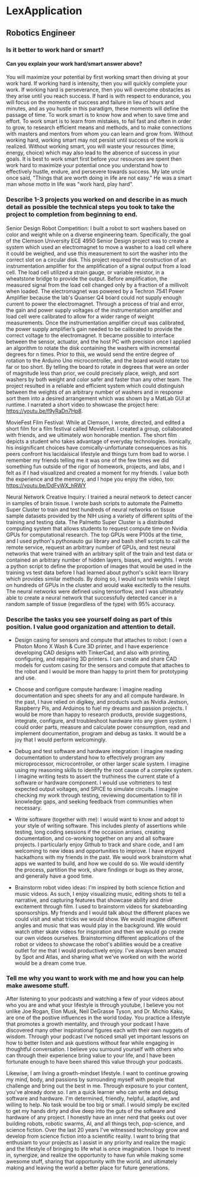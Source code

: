 # LexApplication

## Robotics Engineer

### Is it better to work hard or smart?
#### Can you explain your work hard/smart answer above?

You will maximize your potential by first working smart then driving at your work hard. If working hard is intensity, then you will quickly complete your work. If working hard is perseverance, then you will overcome obstacles as they arise until you reach success. If hard is with respect to endurance, you will focus on the moments of success and failure in lieu of hours and minutes, and as you hustle in this paradigm, these moments will define the passage of time. To work smart is to know how and when to save time and effort. To work smart is to learn from mistakes, to fail fast and often in order to grow, to research efficient means and methods, and to make connections with masters and mentors from whom you can learn and grow from. Without working hard, working smart may not persist until success of the work is realized. Without working smart, you will waste your resources (time, energy, choice) which may also lead to the absence of success in your goals. It is best to work smart first before your resources are spent then work hard to maximize your potential once you understand how to effectively hustle, endure, and persevere towards success. My late uncle once said, "Things that are worth doing in life are not easy." He was a smart man whose motto in life was "work hard, play hard". 

###  Describe 1-3 projects you worked on and describe in as much detail as possible the technical steps you took to take the project to completion from beginning to end.

####


Senior Design Robot Competition:
I built a robot to sort washers based on color and weight while on a diverse engineering team. Specifically, the goal of the Clemson University ECE 4950 Senior Design project was to create a system which used an electromagnet to move a washer to a load cell where it could be weighed, and use this measurement to sort the washer into the correct slot on a circular disk. This project required the construction of an instrumentation amplifier for the amplification of a signal output from a load cell. The load cell utilized a strain gauge, or variable resistor, in a wheatstone bridge to provide the output. Before amplification, the measured signal from the load cell changed only by a fraction of a millivolt when loaded. The electromagnet was powered by a Techron 7541 Power Amplifier because the lab's Quanser Q4 board could not supply enough current to power the electromagnet. Through a process of trial and error, the gain and power supply voltages of the instrumentation amplifier and load cell were calibrated to allow for a wider range of weight measurements. Once the instrumentation amplifier circuit was calibrated, the power supply amplifier’s gain needed to be calibrated to provide the correct voltage to the electromagnet. It became possible to interface between the sensor, actuator, and the host PC with precision once I applied an algorithm to rotate the disk containing the washers with incremental degrees for n times. Prior to this, we would send the entire degree of rotation to the Arduino Uno microcontroller, and the board would rotate too far or too short. By telling the board to rotate in degrees that were an order of magnitude less than prior, we could precisely place, weigh, and sort washers by both weight and color safer and faster than any other team. The project resulted in a reliable and efficient system which could distinguish between the weights of an arbitrary number of washers and in response sort them into a desired arrangement which was shown by a MatLab GUI at runtime. I narrated a short video to showcase the project here: https://youtu.be/f9yRaDn7Hp8. 

MovieFest Film Festival:
While at Clemson, I wrote, directed, and edited a short film for a film festival called MovieFest. I created a group, collaborated with friends, and we ultimately won honorable mention. The short film depicts a student who takes advantage of everyday technologies. Ironically, his insignificant choices have comically-unfortunate consequences as his peers confront his lacidaisical lifestyle and things turn from bad to worse. I remember my friends telling me it was one of the few times we did something fun outside of the rigor of homework, projects, and labs, and I felt as if I had visualized and created a moment for my friends. I value both the experience and the memory, and I hope you enjoy the video, too: https://youtu.be/DdFyWX_hRWY  

Neural Network Creative Inquiry:
I trained a neural network to detect cancer in samples of brain tissue. I wrote bash scripts to automate the Palmetto Super Cluster to train and test hundreds of neural networks on tissue sample datasets provided by the NIH using a variety of different splits of the training and testing data. The Palmetto Super Cluster is a distributed computing system that allows students to request compute time on Nvidia GPUs for computational research. The top GPUs were P100s at the time, and I used python's pythonauto gui library and bash shell scripts to call the remote service, request an arbitrary number of GPUs, and test neural networks that were trained with an arbitrary split of the train and test data or contained an arbitrary number of hidden layers, biases, and weights. I wrote a python script to define the proportion of images that would be used in the training vs test data before I had learned about python's scikit learn library which provides similar methods. By doing so, I would run tests while I slept on hundreds of GPUs in the cluster and would wake excitedly to the results. The neural networks were defined using tensorflow, and I was ultimately able to create a neural network that successfully detected cancer in a random sample of tissue (regardless of the type) with 95% accuracy. 


####
####

### Describe the tasks you see yourself doing as part of this position. I value good organization and attention to detail.
- Design casing for sensors and compute that attaches to robot: I own a Photon Mono X Wash & Cure 3D printer, and I have experience developing CAD designs with TinkerCad, and also with printing, configuring, and repairing 3D printers. I can create and share CAD models for custom casing for the sensors and compute that attaches to the robot and I would be more than happy to print them for prototyping and use.

- Choose and configure compute hardware: I imagine reading documentation and spec sheets for any and all compute hardware. In the past, I have relied on digikey, and products such as Nvidia Jestson, Raspberry Pis, and Arduinos to fuel my dreams and passion projects. I would be more than happy to research products, provide suggestions, integrate, configure, and troubleshoot hardware into any given system. I could order parts, measure and calculate power consumption, read and implement documentation, program and debug as tasks. It would be a joy that I would perform welcomingly. 

- Debug and test software and hardware integration: I imagine reading documentation to understand how to effectively program any microprocessor, microcontroller, or other larger scale system. I imagine using my reasoning skills to identify the root cause of a complex system. I imagine writing tests to assert the truthiness the current state of a software or hardware component. I would use voltmeters to test expected output voltages, and SPICE to simulate circuits. I imagine checking my work through testing, reviewing documentation to fill in knowledge gaps, and seeking feedback from communities when necessary.

- Write software (together with me): I would want to know and adopt to your style of writing software. This includes plenty of assertions while testing, long coding sessions if the occasion arrises, creating documentation, and co-working together on any and all software projects. I particularly enjoy Github to track and share code, and I am welcoming to new ideas and opportunities to improve. I have enjoyed hackathons with my friends in the past. We would work brainstorm what apps we wanted to build, and how we could do so. We would identify the process, partition the work, share findings or bugs as they arose, and generally have a good time. 

- Brainstorm robot video ideas: I'm inspired by both science fiction and music videos. As such, I enjoy visualizing music, editing shots to tell a narrative, and capturing features that showcase ability and drive excitement through film. I used to brainstorm videos for skateboarding sponsorships. My friends and I would talk about the different places we could visit and what tricks we would show. We would imagine different angles and music that was would play in the background. We would watch other skate videos for inspiration and then we would go create our own videos ourselves. Brainstorming different applications of the robot or videos to showcase the robot's abilities would be a creative outlet for me that I would productively enjoy. I've always been amazed by Spot and Atlas, and sharing what we've worked on with the world would be a dream come true.    

### Tell me why you want to work with me and how you can help make awesome stuff.

After listening to your podcasts and watching a few of your videos about who you are and what your lifestyle is through youtube, I believe you not unlike Joe Rogan, Elon Musk, Neil DeGrasse Tyson, and Dr. Michio Kaku, are one of the postive influences in the world today. You practice a lifestyle that promotes a growth mentality, and through your podcast I have discovered many other inspirational figures each with their own nuggets of wisdom. Through your podcast I've noticed small yet important lessons on how to better listen and ask questions without fear while engaging in thoughtful conversation. I believe you surround yourself with others who can through their experience bring value to your life, and I have been fortunate enough to have been shared this value through your podcasts. 

Likewise, I am living a growth-mindset lifestyle. I want to continue growing my mind, body, and passions by surrounding myself with people that challenge and bring out the best in me. Through exposure to your content, you've already done so. I am a quick learner who can write and debug software and hardware. I'm determined, friendly, helpful, adaptive, and willing to help. No task would be too big or small. I would simply be excited to get my hands dirty and dive deep into the guts of the software and hardware of any project. I honestly have an inner nerd that geeks out over building robots, robotic swarms, AI, and all things tech, pop-science, and science fiction. Over the last 20 years I've witnessed technology grow and develop from science fiction into a scientific reality. I want to bring that enthusiam to your projects as I assist in any priority and realize the magic and the lifestyle of bringing to life what is once imagination. I hope to invest in, synergize, and realize the opportunity to have fun while making some awesome stuff, sharing that opportunity with the world, and ultimately making and leaving the world a better place for future generations.   